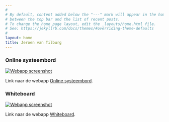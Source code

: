 ```yaml
---
#
# By default, content added below the "---" mark will appear in the home page
# between the top bar and the list of recent posts.
# To change the home page layout, edit the _layouts/home.html file.
# See: https://jekyllrb.com/docs/themes/#overriding-theme-defaults
#
layout: home
title: Jeroen van Tilburg
---
```


### Online systeembord

[![Webapp screenshot](https://jeroenvantilburg.github.io/systeembord/screenshot.png)](https://jeroenvantilburg.github.io/systeembord)

Link naar de webapp [Online systeembord](https://jeroenvantilburg.nl/systeembord).

### Whiteboard

[![Webapp screenshot](https://jeroenvantilburg.github.io/whiteboard/img/screenshot.png)](https://jeroenvantilburg.github.io/whiteboard)

Link naar de webapp [Whiteboard](https://jeroenvantilburg.nl/whiteboard).
